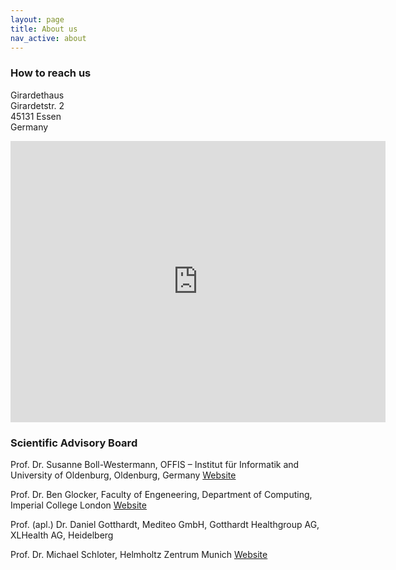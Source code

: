 ```yaml
---
layout: page
title: About us
nav_active: about
---
```


### How to reach us 

Girardethaus<br>
Girardetstr. 2<br>
45131 Essen<br>
Germany

<iframe src="https://www.google.com/maps/embed?pb=!1m18!1m12!1m3!1d2487.470089689469!2d7.0006781587659175!3d51.43116021422248!2m3!1f0!2f0!3f0!3m2!1i1024!2i768!4f13.1!3m3!1m2!1s0x47b8c329cd1521cb%3A0x16c8b4b203d5ae06!2sGirardetstra%C3%9Fe%202%2C%2045131%20Essen!5e0!3m2!1sen!2sde!4v1662877674478!5m2!1sen!2sde" width="600" height="450" style="border:0;" allowfullscreen="" loading="lazy" referrerpolicy="no-referrer-when-downgrade"></iframe>




### Scientific Advisory Board

Prof. Dr. Susanne Boll-Westermann, OFFIS – Institut für Informatik and University of Oldenburg, Oldenburg, Germany [Website](https://uol.de/en/media-informatics/team/susanne-boll)

Prof. Dr. Ben Glocker, Faculty of Engeneering, Department of Computing, Imperial College London [Website](https://www.imperial.ac.uk/people/b.glocker)

Prof. (apl.) Dr. Daniel Gotthardt, Mediteo GmbH, Gotthardt Healthgroup AG, XLHealth AG, Heidelberg 

Prof. Dr. Michael Schloter, Helmholtz Zentrum Munich [Website](https://www.professoren.tum.de/en/honorary-professors/s/schloter-michael)
 


